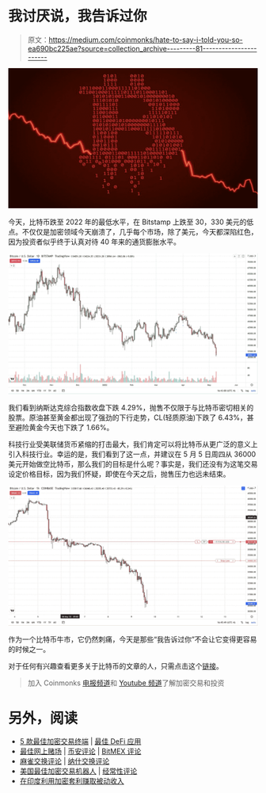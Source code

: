 # 我讨厌说，我告诉过你

> 原文：<https://medium.com/coinmonks/hate-to-say-i-told-you-so-ea690bc225ae?source=collection_archive---------81----------------------->

![](img/e6ef426ee967146ce8c9ea66bd66b377.png)

今天，比特币跌至 2022 年的最低水平，在 Bitstamp 上跌至 30，330 美元的低点。不仅仅是加密领域今天崩溃了，几乎每个市场，除了美元，今天都深陷红色，因为投资者似乎终于认真对待 40 年来的通货膨胀水平。

![](img/b34239322fd606760655e90d4a33a2f4.png)

我们看到纳斯达克综合指数收盘下跌 4.29%，抛售不仅限于与比特币密切相关的股票。原油甚至黄金都出现了强劲的下行走势，CL(轻质原油)下跌了 6.43%，甚至避险黄金今天也下跌了 1.66%。

科技行业受美联储货币紧缩的打击最大，我们肯定可以将比特币从更广泛的意义上引入科技行业。幸运的是，我们看到了这一点，并建议在 5 月 5 日周四从 36000 美元开始做空比特币，那么我们的目标是什么呢？事实是，我们还没有为这笔交易设定价格目标，因为我们怀疑，即使在今天之后，抛售压力也远未结束。

![](img/b93d91541a34c528cea0211fd424e436.png)

作为一个比特币牛市，它仍然刺痛，今天是那些“我告诉过你”不会让它变得更容易的时候之一。

对于任何有兴趣查看更多关于比特币的文章的人，只需点击这个[链接](https://www.thegoldforecast.com/bitcoin)。

> 加入 Coinmonks [电报频道](https://t.me/coincodecap)和 [Youtube 频道](https://www.youtube.com/c/coinmonks/videos)了解加密交易和投资

# 另外，阅读

*   [5 款最佳加密交易终端](https://coincodecap.com/crypto-trading-terminals) | [最佳 DeFi 应用](https://coincodecap.com/best-defi-apps)
*   [最佳网上赌场](https://coincodecap.com/best-online-casinos) | [币安评论](/coinmonks/binance-review-ee10d3bf3b6e) | [BitMEX 评论](https://coincodecap.com/bitmex-review)
*   [麻雀交换评论](https://coincodecap.com/sparrow-exchange-review) | [纳什交换评论](https://coincodecap.com/nash-exchange-review)
*   [美国最佳加密交易机器人](https://coincodecap.com/crypto-trading-bots-in-the-us) | [经常性评论](https://coincodecap.com/changelly-review)
*   [在印度利用加密套利赚取被动收入](https://coincodecap.com/crypto-arbitrage-in-india)